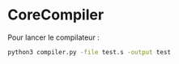 # CoreCompiler
Pour lancer le compilateur :
```bash
python3 compiler.py -file test.s -output test
```